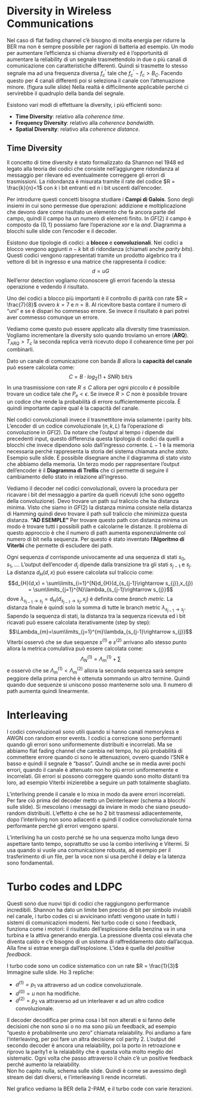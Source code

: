 # Diversity in Wireless Communications

Nel caso di flat fading channel c’è bisogno di molta energia per ridurre la BER ma non è sempre possibile per ragioni di batteria ad esempio.
Un modo per aumentare l’efficienza si chiama *diversity* ed è l’opportunità di aumentare la reliability di un segnale trasmettendolo in due o più canali di comunicazione con caratteristiche differenti. Quindi si trasmette lo stesso segnale ma ad una frequenza diversa $f_{c}^{’}$ tale che $f_{c}^{’}-f_{c}> B_{C}$.
Facendo questo per 4 canali differenti poi si seleziona il canale con l’attenuazione minore. (figura sulle slide)
Nella realtà è difficilmente applicabile perché ci servirebbe il quadruplo della banda del segnale.

Esistono vari modi di effettuare la diversity, i più efficienti sono:
- **Time Diversity**: relativo alla *coherence time*. 
- **Frequency Diversity**: relativo alla *coherence bandwidth*.
- **Spatial Diversity**: relativo alla *coherence distance*.

## Time Diversity

Il concetto di time diversity è stato formalizzato da Shannon nel 1948 ed legato alla teoria dei codici che consiste nell’aggiungere ridondanza al messaggio per rilevare ed eventualmente correggere gli errori di trasmissioni.
La ridondanza è misurata tramite il rate del codice $R = \frac{k}{n}<1$ con $k$ i bit entranti ed $n$ i bit uscenti dall’encoder. 

Per introdurre questi concetti bisogna studiare i **Campi di Galois**. Sono degli insiemi in cui sono permesse due operazioni: addizione e moltiplicazione che devono dare come risultato un elemento che fa ancora parte del campo, quindi il campo ha un numero di elementi finito.
In $GF(2)$ il campo è composto da $\{0,1\}$ possiamo fare l’operazione $xor$ e la $and$.
Diagramma a blocchi sulle slide con l’encoder e il decoder. 

Esistono due tipologie di codici: a **blocco** e **convoluzionali**.
Nei codici a blocco vengono aggiunti $n-k$ bit di ridondanza (chiamati anche *parity bits*). Questi codici vengono rappresentati tramite un prodotto algebrico tra il vettore di bit in ingresso e una matrice che rappresenta il codice: $$d = uG$$
Nell’error detection vogliamo riconoscere gli errori facendo la stessa operazione e vedendo il risultato.

Uno dei codici a blocco più importanti è il controllo di parità con rate $R = \frac{7}{8}$ ovvero $k = 7$ e $n = 8$.
Al ricevitore basta contare il numero di “uni” e se è dispari ho commesso errore. Se invece il risultato è pari potrei aver commesso comunque un errore. 

Vediamo come questo può essere applicato alla diversity time trasmission. Vogliamo incrementare la diversity solo quando troviamo un errore (**ARQ**).
$T_{ARQ}>T_{c}$ la seconda replica verrà ricevuto dopo il cohearence time per poi combinarli. 

Dato un canale di comunicazione con banda $B$ allora la **capacità del canale** può essere calcolata come: $$C = B\cdot log_{2}(1+SNR) \text{ bit/s}$$In una trasmissione con rate $R \le C$ allora per ogni piccolo $\epsilon$ è possibile trovare un codice tale che $P_{e}< \epsilon$.
Se invece $R > C$ non è possibile trovare un codice che rende la probabilità di errore sufficientemente piccola.
È quindi importante capire qual è la capacità del canale.

Nel codici convoluzionali invece il trasmettitore invia solamente i parity bits. 
L’encoder di un codice convoluzionale $(n,k,L)$ fa l’operazione di convoluzione in $GF(2)$.
Da notare che l’output al tempo $i$ dipende dai precedenti input, questo differenzia questa tipologia di codici da quelli a blocchi che invece dipendono solo dall’ingresso corrente.
$L-1$ è la memoria necessaria perché rappresenta la storia del sistema chiamata anche *stato*.
Esempio sulle slide.
È possibile disegnare anche il diagramma di stato visto che abbiamo della memoria. 
Un terzo modo per rappresentare l’output dell’encoder è il **Diagramma di Trellis** che ci permette di seguire il cambiamento dello stato in relazione all’ingresso.

Vediamo il decoder nel codici convoluzionali, ovvero la procedura per ricavare i bit del messaggio a partire da quelli ricevuti (che sono oggetto della convoluzione).
Devo trovare un path sul traliccio che ha distanza minima.
Visto che siamo in $GF(2)$ la distanza minima consiste nella distanza di Hamming quindi devo trovare il path sull traliccio che minimizza questa distanza.
**“AD ESEMPLE”**
Per trovare questo path con distanza minima un modo è trovare tutti i possibili path e calcolarne le distanze. Il problema di questo approccio è che il numero di path aumenta esponenzialmente col numero di bit nella sequenza. 
Per questo è stato inventato **l’Algoritmo di Viterbi** che permette di escludere dei path. 

Ogni sequenza $d$ corrisponde univocamente ad una sequenza di stati $s_{0}, s_{1}, …$.
L’output dell’encoder $d_{j}$ dipende dalla transizione tra gli stati $s_{j-1}$ e $s_{j}$. 
La distanza $d_{H}(d,x)$ può essere calcolata sul traliccio come:$$d_{H}(d,x) = \sum\limits_{i=1}^{N}d_{H}(d_{s_{j-1}\rightarrow s_{j}},x_{j}) = \sum\limits_{j=1}^{N}\lambda_{s_{j-1}\rightarrow s_{j}}$$dove $\lambda_{s_{j-1}\rightarrow s_{j}} = d_{H}(d_{s_{j-1}\rightarrow s_{j}},x_{j})$ è definita come *branch metric*.
La distanza finale è quindi solo la somma di tutte le branch metric $\lambda_{s_{j-1}\rightarrow s_{j}}$.
Sapendo la sequenza di stati, la distanza tra la sequenza ricevuta ed i bit ricavati può essere calcolata iterativamente (step by step): $$\Lambda_{m}=\sum\limits_{j=1}^{m}\lambda_{s_{j-1}\rightarrow s_{j}}$$Viterbi osservò che se due sequenze $s^{(1)}$ e $s^{(2)}$ arrivano allo stesso punto allora la metrica comulativa può essere calcolata come: $$\Lambda_{N}^{(1)} = \Lambda_{m}^{(1)}+\sum\limits$$e osservò che se $\Lambda_{m}^{(1)}< \Lambda_{m}^{(2)}$ allora la seconda sequenza sarà sempre peggiore della prima perché è ottenuta sommando un altro termine. 
Quindi quando due sequenze si uniscono posso mantenerne solo una. Il numero di path aumenta quindi linearmente. 

# Interleaving

I codici convoluzionali sono utili quando si hanno canali memoryless e AWGN con random error events. 
I codici a correzione sono performanti quando gli errori sono uniformemente distribuiti e incorrelati. 
Ma se abbiamo flat fading channel che cambia nel tempo, ho più probabilità di commettere errore quando ci sono le attenuazioni, ovvero quando l’SNR è basso e quindi il segnale è “basso”.
Quindi anche se in media avrei pochi errori, quando il canale è attenuato non ho più errori uniformemente e incorrelati. Gli errori si possono correggere quando sono molto distanti tra loro, ad esempio Viterbi inizierebbe a seguire un path totalmente sbagliato.

L’interliving prende il canale e lo mixa in modo da avere errori incorrelati. 
Per fare ciò prima del decoder metto un Deinterleaver (schema a blocchi sulle slide).
Si mescolano i messaggi da inviare in modo che siano pseudo-random distribuiti. 
L’effetto è che se ho 2 bit trasmessi adiacentemente, dopo l’interliving non sono adiacenti e quindi il codice convoluzionale torna performante perché gli errori vengono sparsi. 

L’interliving ha un costo perché se ho una sequenza molto lunga devo aspettare tanto tempo, soprattutto se uso la combo interliving e Vitermi. Si usa quando si vuole una comunicazione robusta, ad esempio per il trasferimento di un file, per la voce non si usa perché il delay e la latenza sono fondamentali. 

# Turbo codes and LDPC

Questi sono due nuovi tipi di codici che raggiungono performance incredibili. 
Shannon ha dato un limite ben preciso di bit per simbolo inviabili nel canale, i turbo codes ci si avvicinano infatti vengono usate in tutti i sistemi di comunicazioni moderni. 
Nei turbo code ci sono i feedback, funziona come i motori: il risultato dell’esplosione della benzina va in una turbina e la attiva generando energia. La pressione diventa così elevata che diventa caldo e c’è bisogno di un sistema di raffreddamento dato dall’acqua. 
Alla fine si estrae energia dall’esplosione. 
L’idea è quella del *positive feedback*.

I turbo code sono un codice sistematico con un rate $R = \frac{1}{3}$ 
Immagine sulle slide.
Ho 3 repliche:
- $d^{(1)} = p_{1}$ va attraverso ad un codice convoluzionale.
- $d^{(0)}= u$ non ha modifiche.
- $d^{(2)} = p_{2}$ va attraverso ad un interleaver e ad un altro codice convoluzionale.

Il decoder decodifica per prima cosa i bit non alterati e si fanno delle decisioni che non sono sì o no ma sono più un feedback, ad esempio “questo è probabilmente uno zero” chiamata relaiability.
Poi andiamo a fare l’interleaving, per poi fare un altra decisione col parity 2.
L’output del secondo decoder è ancora una relaiability, poi la porto in retroazione e riprovo la parity1 e la relaiability che è questa volta molto meglio del sistematic.
Ogni volta che passo attraverso il chain c’è un positive feedback perché aumento la relaiability.  
Non ho capito nulla, schema sulle slide. 
Quindi è come se avessimo degli stream dei dati diversi, e l’interleaving li rende incorrelati. 

Nel grafico vediamo la BER della 2-PAM, e il turbo code con varie iterazioni. 

